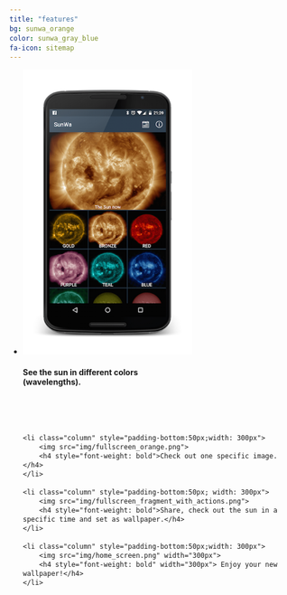 ```yaml
---
title: "features"
bg: sunwa_orange
color: sunwa_gray_blue
fa-icon: sitemap
---
```



<ul>
	<li class="column" style="padding-bottom:50px; width: 300px">
		<img src="img/dashboard_fragment.png">
		<h4 style="font-weight: bold">See the sun in different colors (wavelengths).</h4>	
	</li>

	<li class="column" style="padding-bottom:50px;width: 300px">
		<img src="img/fullscreen_orange.png">
		<h4 style="font-weight: bold">Check out one specific image.</h4>	
	</li>

	<li class="column" style="padding-bottom:50px; width: 300px">
		<img src="img/fullscreen_fragment_with_actions.png">
		<h4 style="font-weight: bold">Share, check out the sun in a specific time and set as wallpaper.</h4>	
	</li>

	<li class="column" style="padding-bottom:50px;width: 300px">
		<img src="img/home_screen.png" width="300px">
		<h4 style="font-weight: bold" width="300px"> Enjoy your new wallpaper!</h4>	
	</li>

</ul>